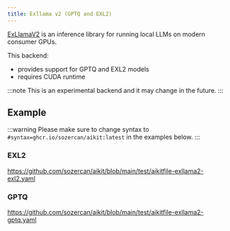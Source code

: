 ```yaml
---
title: Exllama v2 (GPTQ and EXL2)
---
```


[ExLlamaV2](https://github.com/turboderp/exllamav2) is an inference library for running local LLMs on modern consumer GPUs.

This backend:
- provides support for GPTQ and EXL2 models
- requires CUDA runtime

:::note
This is an experimental backend and it may change in the future.
:::

## Example

:::warning
Please make sure to change syntax to `#syntax=ghcr.io/sozercan/aikit:latest` in the examples below.
:::

### EXL2
https://github.com/sozercan/aikit/blob/main/test/aikitfile-exllama2-exl2.yaml

### GPTQ
https://github.com/sozercan/aikit/blob/main/test/aikitfile-exllama2-gptq.yaml
